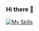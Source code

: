 ### Hi there 👋

<p>

[![My Skills](https://skills.thijs.gg/icons?i=java,python,c,cpp,nodejs,javascript,typescript,react,mysql,mongodb,firebase&theme=dark)](https://skills.thijs.gg)

</p>
